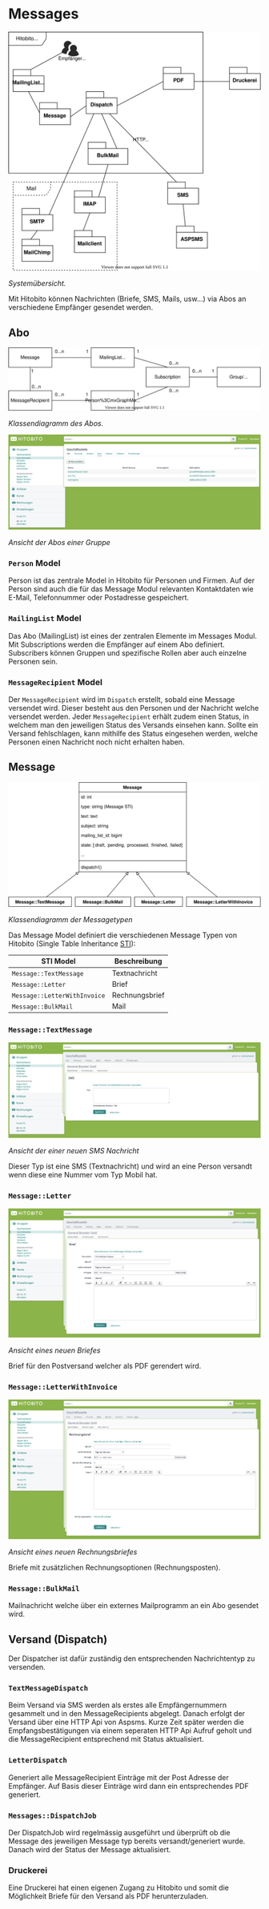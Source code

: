 # Messages

![Systemübersicht](../diagrams/modules/messages-overview.svg)

_Systemübersicht._

Mit Hitobito können Nachrichten (Briefe, SMS, Mails, usw...) via Abos an verschiedene Empfänger gesendet werden.

## Abo
![Systemübersicht](../diagrams/modules/messages-abo.svg)

_Klassendiagramm des Abos._

![Systemübersicht](../diagrams/modules/screenshots/mailing-lists.png)

_Ansicht der Abos einer Gruppe_

### `Person` Model
Person ist das zentrale Model in Hitobito für Personen und Firmen. Auf der Person sind auch die für das Message Modul relevanten Kontaktdaten wie E-Mail, Telefonnummer oder Postadresse gespeichert.

### `MailingList` Model
Das Abo (MailingList) ist eines der zentralen Elemente im Messages Modul. Mit Subscriptions werden die Empfänger auf einem Abo definiert. Subscribers können Gruppen und spezifische Rollen aber auch einzelne Personen sein.


### `MessageRecipient` Model
Der `MessageRecipient` wird im `Dispatch` erstellt, sobald eine Message versendet wird. Dieser besteht aus den Personen und der Nachricht welche versendet werden. Jeder `MessageRecipient` erhält zudem einen Status, in welchem man den jeweiligen Status des Versands einsehen kann. Sollte ein Versand fehlschlagen, kann mithilfe des Status eingesehen werden, welche Personen einen Nachricht noch nicht erhalten haben.

## Message
![Systemübersicht](../diagrams/modules/messages.svg)

_Klassendiagramm der Messagetypen_

Das Message Model definiert die verschiedenen Message Typen von Hitobito (Single Table Inheritance [STI](https://api.rubyonrails.org/classes/ActiveRecord/Inheritance.html)):

| STI Model              | Beschreibung |
|------------------------|-------------------|
| `Message::TextMessage` | Textnachricht |         
| `Message::Letter`      | Brief |         
| `Message::LetterWithInvoice` | Rechnungsbrief |         
| `Message::BulkMail` | Mail |         

### `Message::TextMessage`
![Systemübersicht](../diagrams/modules/screenshots/text-message.png)

_Ansicht der einer neuen SMS Nachricht_

Dieser Typ ist eine SMS (Textnachricht) und wird an eine Person versandt wenn diese eine Nummer vom Typ Mobil hat.

### `Message::Letter`
![Systemübersicht](../diagrams/modules/screenshots/letter.png)

_Ansicht eines neuen Briefes_

Brief für den Postversand welcher als PDF gerendert wird.

### `Message::LetterWithInvoice`
![Systemübersicht](../diagrams/modules/screenshots/letter-with-invoice.png)

_Ansicht eines neuen Rechnungsbriefes_

Briefe mit zusätzlichen Rechnungsoptionen (Rechnungsposten).

### `Message::BulkMail`
Mailnachricht welche über ein externes Mailprogramm an ein Abo gesendet wird.

## Versand (Dispatch)
Der Dispatcher ist dafür zuständig den entsprechenden Nachrichtentyp zu versenden.

### `TextMessageDispatch`
Beim Versand via SMS werden als erstes alle Empfängernummern gesammelt und in den MessageRecipients abgelegt. Danach erfolgt der Versand über eine HTTP Api von Aspsms. Kurze Zeit später werden die Empfangsbestätigungen via einem seperaten HTTP Api Aufruf geholt und die MessageRecipient entsprechend mit Status aktualisiert.

### `LetterDispatch`
Generiert alle MessageRecipient Einträge mit der Post Adresse der Empfänger. Auf Basis dieser Einträge wird dann ein entsprechendes PDF generiert.

### `Messages::DispatchJob`
Der DispatchJob wird regelmässig ausgeführt und überprüft ob die Message des jeweiligen Message typ bereits versandt/generiert wurde. Danach wird der Status der Message aktualisiert.

### Druckerei
Eine Druckerei hat einen eigenen Zugang zu Hitobito und somit die Möglichkeit Briefe für den Versand als PDF herunterzuladen.
